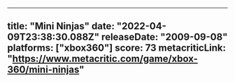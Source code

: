 
---
title: "Mini Ninjas"
date: "2022-04-09T23:38:30.088Z"
releaseDate: "2009-09-08"
platforms: ["xbox360"]
score: 73
metacriticLink: "https://www.metacritic.com/game/xbox-360/mini-ninjas"
---
